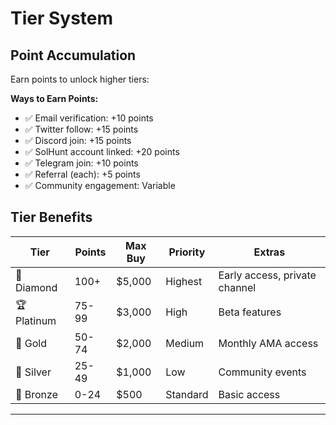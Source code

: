 # Tier System

## Point Accumulation

Earn points to unlock higher tiers:

**Ways to Earn Points:**
- ✅ Email verification: +10 points
- ✅ Twitter follow: +15 points
- ✅ Discord join: +15 points
- ✅ SolHunt account linked: +20 points
- ✅ Telegram join: +10 points
- ✅ Referral (each): +5 points
- ✅ Community engagement: Variable

## Tier Benefits

| Tier | Points | Max Buy | Priority | Extras |
|------|--------|---------|----------|--------|
| 💎 Diamond | 100+ | $5,000 | Highest | Early access, private channel |
| 🏆 Platinum | 75-99 | $3,000 | High | Beta features |
| 🥇 Gold | 50-74 | $2,000 | Medium | Monthly AMA access |
| 🥈 Silver | 25-49 | $1,000 | Low | Community events |
| 🥉 Bronze | 0-24 | $500 | Standard | Basic access |

---
